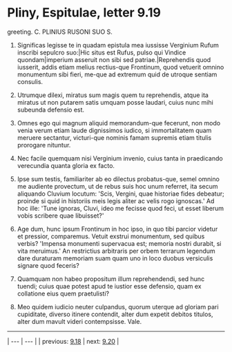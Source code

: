 # Pliny, Espitulae, letter 9.19

greeting. C. PLINIUS RUSONI SUO S.



1. Significas legisse te in quadam epistula mea iussisse Verginium Rufum inscribi sepulcro suo:|Hic situs est Rufus, pulso qui Vindice quondam|imperium asseruit non sibi sed patriae.|Reprehendis quod iusserit, addis etiam melius rectius-que Frontinum, quod vetuerit omnino monumentum sibi fieri, me-que ad extremum quid de utroque sentiam consulis.



2. Utrumque dilexi, miratus sum magis quem tu reprehendis, atque ita miratus ut non putarem satis umquam posse laudari, cuius nunc mihi subeunda defensio est.



3. Omnes ego qui magnum aliquid memorandum-que fecerunt, non modo venia verum etiam laude dignissimos iudico, si immortalitatem quam meruere sectantur, victuri-que nominis famam supremis etiam titulis prorogare nituntur.



4. Nec facile quemquam nisi Verginium invenio, cuius tanta in praedicando verecundia quanta gloria ex facto.



5. Ipse sum testis, familiariter ab eo dilectus probatus-que, semel omnino me audiente provectum, ut de rebus suis hoc unum referret, ita secum aliquando Cluvium locutum: 'Scis, Vergini, quae historiae fides debeatur; proinde si quid in historiis meis legis aliter ac velis rogo ignoscas.' Ad hoc ille: 'Tune ignoras, Cluvi, ideo me fecisse quod feci, ut esset liberum vobis scribere quae libuisset?'



6. Age dum, hunc ipsum Frontinum in hoc ipso, in quo tibi parcior videtur et pressior, comparemus. Vetuit exstrui monumentum, sed quibus verbis? 'Impensa monumenti supervacua est; memoria nostri durabit, si vita meruimus.' An restrictius arbitraris per orbem terrarum legendum dare duraturam memoriam suam quam uno in loco duobus versiculis signare quod feceris?



7. Quamquam non habeo propositum illum reprehendendi, sed hunc tuendi; cuius quae potest apud te iustior esse defensio, quam ex collatione eius quem praetulisti?



8. Meo quidem iudicio neuter culpandus, quorum uterque ad gloriam pari cupiditate, diverso itinere contendit, alter dum expetit debitos titulos, alter dum mavult videri contempsisse. Vale.



---

| --- | --- |
| previous: [9.18](../9.18/) | next: [9.20](../9.20/) |